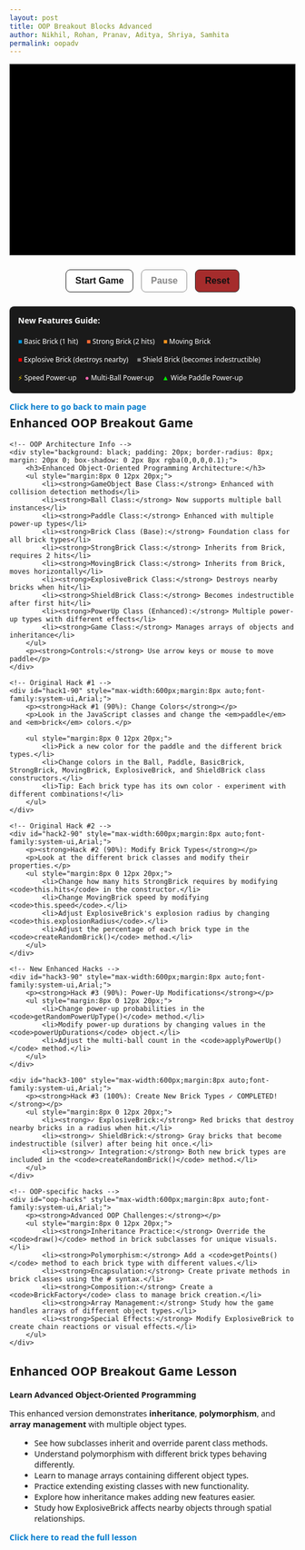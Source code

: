 ```yaml
---
layout: post 
title: OOP Breakout Blocks Advanced
author: Nikhil, Rohan, Pranav, Aditya, Shriya, Samhita
permalink: oopadv
---
```


<style>
  canvas {
    background: #000;
    display: block;
    margin: 0 auto;
    border: 1px solid #333;
  }
  
  button:disabled {
    opacity: 0.5;
    cursor: not-allowed;
  }
  
  button:hover:not(:disabled) {
    background: #f0f0f0;
  }

  .back-button {
    margin-bottom: 5px !important;
  }

  .title {
    margin-top: 5px !important;
  }
</style>


<canvas id="gameCanvas" width="600" height="400"></canvas>

<div class="controls" style="text-align: center; margin: 20px 0;">
    <button id="startBtn" style="margin: 5px; padding: 10px 16px; font-size: 16px; font-weight: 600; border: 1px solid #222; background: #fff; cursor: pointer; border-radius: 8px; color: #111;">Start Game</button>
    <button id="pauseBtn" disabled style="margin: 5px; padding: 10px 16px; font-size: 16px; font-weight: 600; border: 1px solid #222; background: #fff; cursor: pointer; border-radius: 8px; color: #111;">Pause</button>
    <button id="resetBtn" style="margin: 5px; padding: 10px 16px; font-size: 16px; font-weight: 600; border: 1px solid #222; background: #a52c2cff; cursor: pointer; border-radius: 8px; color: #111;">Reset</button>
    <button id="nextLevelBtn" style="display:none;margin:10px auto 0;padding:10px 16px;font-family:system-ui,Arial;font-size:16px;font-weight:600;border:1px solid #222;background:#fff;cursor:pointer;border-radius:8px;color:#111 !important;">Next Level ▶</button>
</div>

<!-- Enhanced Features Legend -->
<div style="max-width:600px;margin:8px auto;font-family:system-ui,Arial;background:#1a1a1a;padding:15px;border-radius:8px;color:white;">
    <h4 style="margin-top:0;">New Features Guide:</h4>
    <div style="display:flex;flex-wrap:wrap;gap:15px;font-size:12px;">
        <div><span style="color:#0095DD;">■</span> Basic Brick (1 hit)</div>
        <div><span style="color:#ff6b35;">■</span> Strong Brick (2 hits)</div>
        <div><span style="color:#f7931e;">■</span> Moving Brick</div>
        <div><span style="color:#ff0000;">■</span> Explosive Brick (destroys nearby)</div>
        <div><span style="color:#888888;">■</span> Shield Brick (becomes indestructible)</div>
        <div><span style="color:gold;">⚡</span> Speed Power-up</div>
        <div><span style="color:#ff69b4;">●</span> Multi-Ball Power-up</div>
        <div><span style="color:lime;">▲</span> Wide Paddle Power-up</div>
    </div>
</div>

<!-- Hack Challenges Section -->
<div id="hack1" style="max-width:600px;margin:8px auto;font-family:system-ui,Arial;">
    <p class="back-button"><a href="{{site.baseurl}}/breakout" style="text-decoration:none;color:#007acc;font-weight:bold;">Click here to go back to main page</a></p>
    <h2 class="title">Enhanced OOP Breakout Game</h2>
    
    <!-- OOP Architecture Info -->
    <div style="background: black; padding: 20px; border-radius: 8px; margin: 20px 0; box-shadow: 0 2px 8px rgba(0,0,0,0.1);">
        <h3>Enhanced Object-Oriented Programming Architecture:</h3>
        <ul style="margin:8px 0 12px 20px;">
            <li><strong>GameObject Base Class:</strong> Enhanced with collision detection methods</li>
            <li><strong>Ball Class:</strong> Now supports multiple ball instances</li>
            <li><strong>Paddle Class:</strong> Enhanced with multiple power-up types</li>
            <li><strong>Brick Class (Base):</strong> Foundation class for all brick types</li>
            <li><strong>StrongBrick Class:</strong> Inherits from Brick, requires 2 hits</li>
            <li><strong>MovingBrick Class:</strong> Inherits from Brick, moves horizontally</li>
            <li><strong>ExplosiveBrick Class:</strong> Destroys nearby bricks when hit</li>
            <li><strong>ShieldBrick Class:</strong> Becomes indestructible after first hit</li>
            <li><strong>PowerUp Class (Enhanced):</strong> Multiple power-up types with different effects</li>
            <li><strong>Game Class:</strong> Manages arrays of objects and inheritance</li>
        </ul>
        <p><strong>Controls:</strong> Use arrow keys or mouse to move paddle</p>
    </div>

    <!-- Original Hack #1 -->
    <div id="hack1-90" style="max-width:600px;margin:8px auto;font-family:system-ui,Arial;">
        <p><strong>Hack #1 (90%): Change Colors</strong></p>
        <p>Look in the JavaScript classes and change the <em>paddle</em> and <em>brick</em> colors.</p>
        
        <ul style="margin:8px 0 12px 20px;">
            <li>Pick a new color for the paddle and the different brick types.</li>
            <li>Change colors in the Ball, Paddle, BasicBrick, StrongBrick, MovingBrick, ExplosiveBrick, and ShieldBrick class constructors.</li>
            <li>Tip: Each brick type has its own color - experiment with different combinations!</li>
        </ul>
    </div>

    <!-- Original Hack #2 -->
    <div id="hack2-90" style="max-width:600px;margin:8px auto;font-family:system-ui,Arial;">
        <p><strong>Hack #2 (90%): Modify Brick Types</strong></p>
        <p>Look at the different brick classes and modify their properties.</p>
        <ul style="margin:8px 0 12px 20px;">
            <li>Change how many hits StrongBrick requires by modifying <code>this.hits</code> in the constructor.</li>
            <li>Change MovingBrick speed by modifying <code>this.speed</code>.</li>
            <li>Adjust ExplosiveBrick's explosion radius by changing <code>this.explosionRadius</code>.</li>
            <li>Adjust the percentage of each brick type in the <code>createRandomBrick()</code> method.</li>
        </ul>
    </div>

    <!-- New Enhanced Hacks -->
    <div id="hack3-90" style="max-width:600px;margin:8px auto;font-family:system-ui,Arial;">
        <p><strong>Hack #3 (90%): Power-Up Modifications</strong></p>
        <ul style="margin:8px 0 12px 20px;">
            <li>Change power-up probabilities in the <code>getRandomPowerUpType()</code> method.</li>
            <li>Modify power-up durations by changing values in the <code>powerUpDurations</code> object.</li>
            <li>Adjust the multi-ball count in the <code>applyPowerUp()</code> method.</li>
        </ul>
    </div>

    <div id="hack3-100" style="max-width:600px;margin:8px auto;font-family:system-ui,Arial;">
        <p><strong>Hack #3 (100%): Create New Brick Types ✓ COMPLETED!</strong></p>
        <ul style="margin:8px 0 12px 20px;">
            <li><strong>✓ ExplosiveBrick:</strong> Red bricks that destroy nearby bricks in a radius when hit.</li>
            <li><strong>✓ ShieldBrick:</strong> Gray bricks that become indestructible (silver) after being hit once.</li>
            <li><strong>✓ Integration:</strong> Both new brick types are included in the <code>createRandomBrick()</code> method.</li>
        </ul>
    </div>

    <!-- OOP-specific hacks -->
    <div id="oop-hacks" style="max-width:600px;margin:8px auto;font-family:system-ui,Arial;">
        <p><strong>Advanced OOP Challenges:</strong></p>
        <ul style="margin:8px 0 12px 20px;">
            <li><strong>Inheritance Practice:</strong> Override the <code>draw()</code> method in brick subclasses for unique visuals.</li>
            <li><strong>Polymorphism:</strong> Add a <code>getPoints()</code> method to each brick type with different values.</li>
            <li><strong>Encapsulation:</strong> Create private methods in brick classes using the # syntax.</li>
            <li><strong>Composition:</strong> Create a <code>BrickFactory</code> class to manage brick creation.</li>
            <li><strong>Array Management:</strong> Study how the game handles arrays of different object types.</li>
            <li><strong>Special Effects:</strong> Modify ExplosiveBrick to create chain reactions or visual effects.</li>
        </ul>
    </div>
</div>

<div id="information" style="max-width:600px;margin:8px auto;font-family:system-ui,Arial;">
    <h2>Enhanced OOP Breakout Game Lesson</h2>
    <p><strong>Learn Advanced Object-Oriented Programming</strong></p>
    <p>This enhanced version demonstrates <strong>inheritance</strong>, <strong>polymorphism</strong>, and <strong>array management</strong> with multiple object types.</p>
    <ul style="margin:8px 0 12px 20px;">
        <li>See how subclasses inherit and override parent class methods.</li>
        <li>Understand polymorphism with different brick types behaving differently.</li>
        <li>Learn to manage arrays containing different object types.</li>
        <li>Practice extending existing classes with new functionality.</li>
        <li>Explore how inheritance makes adding new features easier.</li>
        <li>Study how ExplosiveBrick affects nearby objects through spatial relationships.</li>
    </ul>
    <p><a href="{{site.baseurl}}/oopadvlesson" style="text-decoration:none;color:#007acc;font-weight:bold;">Click here to read the full lesson</a></p>
</div>

<script>
  // Enhanced GameObject base class with collision detection
  class GameObject {
      constructor(x, y) {
          this.x = x;
          this.y = y;
      }
      
      draw(ctx) {
          // Base draw method - to be overridden
      }
      
      update() {
          // Base update method - to be overridden
      }
      
      // Enhanced collision detection method
      getBounds() {
          return {
              left: this.x,
              right: this.x + (this.width || this.radius * 2),
              top: this.y,
              bottom: this.y + (this.height || this.radius * 2)
          };
      }
  }

  // Ball class - enhanced to support multiple instances
  class Ball extends GameObject {
      constructor(x, y, radius = 8) {
          super(x, y);
          this.radius = radius;
          this.dx = 2;
          this.dy = -2;
          this.color = "#0095DD";
          this.active = true;
      }
      
      draw(ctx) {
          if (!this.active) return;
          ctx.beginPath();
          ctx.arc(this.x, this.y, this.radius, 0, Math.PI * 2);
          ctx.fillStyle = this.color;
          ctx.fill();
          ctx.closePath();
      }
      
      update(canvasWidth, canvasHeight) {
          if (!this.active) return;
          
          // Wall collision
          if (this.x + this.dx > canvasWidth - this.radius || this.x + this.dx < this.radius) {
              this.dx = -this.dx;
          }
          if (this.y + this.dy < this.radius) {
              this.dy = -this.dy;
          }
          
          // Remove ball if it goes below canvas
          if (this.y > canvasHeight + 50) {
              this.active = false;
          }
          
          this.x += this.dx;
          this.y += this.dy;
      }
      
      reset(canvasWidth, canvasHeight) {
          this.x = canvasWidth / 2;
          this.y = canvasHeight - 30;
          this.active = true;
          const speed = Math.hypot(this.dx, this.dy);
          const angle = (Math.PI / 6) + Math.random() * (Math.PI / 3);
          const sign = Math.random() < 0.5 ? -1 : 1;
          this.dx = sign * speed * Math.cos(angle);
          this.dy = -Math.abs(speed * Math.sin(angle));
      }
      
      speedUp(multiplier = 1.12) {
          const currentSpeed = Math.hypot(this.dx, this.dy) * multiplier;
          const theta = Math.atan2(this.dy, this.dx);
          this.dx = currentSpeed * Math.cos(theta);
          this.dy = currentSpeed * Math.sin(theta);
      }
      
      collidesWith(obj) {
          return (
              this.active &&
              this.x > obj.x &&
              this.x < obj.x + obj.width &&
              this.y > obj.y &&
              this.y < obj.y + obj.height
          );
      }
      
      collidesWithPaddle(paddle) {
          return (
              this.active &&
              this.y + this.dy > paddle.canvasHeight - paddle.height &&
              this.x > paddle.x &&
              this.x < paddle.x + paddle.width
          );
      }
  }

  // Enhanced Paddle class with multiple power-up support
  class Paddle extends GameObject {
      constructor(x, y, canvasWidth, canvasHeight) {
          super(x, y);
          this.canvasWidth = canvasWidth;
          this.canvasHeight = canvasHeight;
          this.baseWidth = 75;
          this.width = this.baseWidth;
          this.height = 10;
          this.color = "#0095DD";
          this.speed = 7;
          this.leftPressed = false;
          this.rightPressed = false;
      }
      
      draw(ctx) {
          ctx.beginPath();
          ctx.rect(this.x, this.canvasHeight - this.height, this.width, this.height);
          ctx.fillStyle = this.color;
          ctx.fill();
          ctx.closePath();
      }
      
      update() {
          if (this.rightPressed && this.x < this.canvasWidth - this.width) {
              this.x += this.speed;
          } else if (this.leftPressed && this.x > 0) {
              this.x -= this.speed;
          }
      }
      
      setPosition(x) {
          if (x > 0 && x < this.canvasWidth) {
              this.x = x - this.width / 2;
          }
      }
      
      reset() {
          this.x = (this.canvasWidth - this.width) / 2;
          this.width = this.baseWidth;
      }
      
      applyPowerUp(type) {
          if (type === "wide") {
              this.width = this.baseWidth + 40;
          }
          // Speed and multi-ball are handled by the Game class
      }
      
      resetPowerUp() {
          this.width = this.baseWidth;
      }
  }

  // Base Brick class
  class Brick extends GameObject {
      constructor(x, y, width = 75, height = 20) {
          super(x, y);
          this.width = width;
          this.height = height;
          this.status = 1; // 1 = active, 0 = destroyed
          this.hasPowerUp = Math.random() < 0.3; // 30% chance
          this.color = "#0095DD";
      }
      
      draw(ctx) {
          if (this.status === 1) {
              ctx.beginPath();
              ctx.rect(this.x, this.y, this.width, this.height);
              
              if (this.hasPowerUp) {
                  ctx.shadowColor = "yellow";
                  ctx.shadowBlur = 5;
              } else {
                  ctx.shadowBlur = 0;
              }
              
              ctx.fillStyle = this.color;
              ctx.fill();
              ctx.closePath();
              ctx.shadowBlur = 0;
          }
      }
      
      hit() {
          this.status = 0;
          return true; // Brick is destroyed
      }
      
      isActive() {
          return this.status === 1;
      }
      
      getPoints() {
          return 1; // Base points for hitting this brick
      }
  }

  // StrongBrick - requires multiple hits
  class StrongBrick extends Brick {
      constructor(x, y, width = 75, height = 20) {
          super(x, y, width, height);
          this.maxHits = 2;
          this.hits = this.maxHits;
          this.color = "#ff6b35"; // Orange color
      }
      
      draw(ctx) {
          if (this.status === 1) {
              ctx.beginPath();
              ctx.rect(this.x, this.y, this.width, this.height);
              
              // Change color based on remaining hits
              const alpha = this.hits / this.maxHits;
              const r = 255;
              const g = Math.floor(107 * alpha);
              const b = Math.floor(53 * alpha);
              
              ctx.fillStyle = `rgb(${r}, ${g}, ${b})`;
              
              if (this.hasPowerUp) {
                  ctx.shadowColor = "yellow";
                  ctx.shadowBlur = 5;
              }
              
              ctx.fill();
              ctx.closePath();
              ctx.shadowBlur = 0;
              
              // Draw hit counter
              ctx.fillStyle = "white";
              ctx.font = "bold 12px Arial";
              ctx.textAlign = "center";
              ctx.fillText(this.hits.toString(), this.x + this.width/2, this.y + this.height/2 + 4);
          }
      }
      
      hit() {
          this.hits--;
          if (this.hits <= 0) {
              this.status = 0;
              return true; // Brick is destroyed
          }
          return false; // Brick still alive
      }
      
      getPoints() {
          return 2; // More points for stronger bricks
      }
  }

  // MovingBrick - moves horizontally
  class MovingBrick extends Brick {
      constructor(x, y, width = 75, height = 20) {
          super(x, y, width, height);
          this.speed = 1;
          this.direction = Math.random() > 0.5 ? 1 : -1;
          this.color = "#f7931e"; // Different orange
          this.originalX = x;
          this.moveRange = 50;
      }
      
      update(canvasWidth) {
          if (this.status === 1) {
              this.x += this.speed * this.direction;
              
              // Reverse direction if moving too far from original position
              if (Math.abs(this.x - this.originalX) > this.moveRange || 
                  this.x <= 0 || this.x >= canvasWidth - this.width) {
                  this.direction *= -1;
              }
          }
      }
      
      getPoints() {
          return 3; // Most points for moving bricks
      }
  }

  // ExplosiveBrick - destroys nearby bricks when hit
  class ExplosiveBrick extends Brick {
      constructor(x, y, width = 75, height = 20) {
          super(x, y, width, height);
          this.color = "#ff0000"; // Red color
          this.explosionRadius = 80; // Adjustable explosion radius
      }
      
      draw(ctx) {
          if (this.status === 1) {
              ctx.beginPath();
              ctx.rect(this.x, this.y, this.width, this.height);
              
              // Pulsing red effect
              const pulse = Math.sin(Date.now() * 0.01) * 0.3 + 0.7;
              ctx.fillStyle = `rgba(255, 0, 0, ${pulse})`;
              
              if (this.hasPowerUp) {
                  ctx.shadowColor = "yellow";
                  ctx.shadowBlur = 5;
              }
              
              ctx.fill();
              ctx.closePath();
              ctx.shadowBlur = 0;
              
              // Draw explosion symbol
              ctx.fillStyle = "white";
              ctx.font = "bold 14px Arial";
              ctx.textAlign = "center";
              ctx.fillText("💥", this.x + this.width/2, this.y + this.height/2 + 4);
          }
      }
      
      hit() {
          this.status = 0;
          return true; // Brick is destroyed and should explode
      }
      
      // Method to check if another brick is within explosion radius
      isInExplosionRadius(otherBrick) {
          const centerX = this.x + this.width / 2;
          const centerY = this.y + this.height / 2;
          const otherCenterX = otherBrick.x + otherBrick.width / 2;
          const otherCenterY = otherBrick.y + otherBrick.height / 2;
          
          const distance = Math.sqrt(
              Math.pow(centerX - otherCenterX, 2) + 
              Math.pow(centerY - otherCenterY, 2)
          );
          
          return distance <= this.explosionRadius;
      }
      
      getPoints() {
          return 5; // High points for explosive bricks
      }
  }

  // ShieldBrick - becomes indestructible after being hit once
  class ShieldBrick extends Brick {
      constructor(x, y, width = 75, height = 20) {
          super(x, y, width, height);
          this.color = "#888888"; // Gray color initially
          this.shielded = false;
      }
      
      draw(ctx) {
          if (this.status === 1) {
              ctx.beginPath();
              ctx.rect(this.x, this.y, this.width, this.height);
              
              if (this.shielded) {
                  // Metallic silver color when shielded
                  ctx.fillStyle = "#c0c0c0";
                  
                  // Add metallic shine effect
                  const gradient = ctx.createLinearGradient(
                      this.x, this.y, this.x + this.width, this.y + this.height
                  );
                  gradient.addColorStop(0, "#e0e0e0");
                  gradient.addColorStop(0.5, "#c0c0c0");
                  gradient.addColorStop(1, "#a0a0a0");
                  ctx.fillStyle = gradient;
              } else {
                  ctx.fillStyle = this.color;
              }
              
              if (this.hasPowerUp && !this.shielded) {
                  ctx.shadowColor = "yellow";
                  ctx.shadowBlur = 5;
              }
              
              ctx.fill();
              ctx.closePath();
              ctx.shadowBlur = 0;
              
              // Draw shield symbol when shielded
              if (this.shielded) {
                  ctx.fillStyle = "white";
                  ctx.font = "bold 12px Arial";
                  ctx.textAlign = "center";
                  ctx.fillText("🛡", this.x + this.width/2, this.y + this.height/2 + 4);
              }
          }
      }
      
      hit() {
          if (!this.shielded) {
              this.shielded = true;
              this.hasPowerUp = false; // Lose power-up when becoming shielded
              return false; // Brick survives and becomes indestructible
          } else {
              // Shielded bricks cannot be destroyed
              return false;
          }
      }
      
      getPoints() {
          return this.shielded ? 0 : 2; // Points only on first hit
      }
  }

  // Enhanced PowerUp class with multiple types
  class PowerUp extends GameObject {
      constructor(x, y, type = "wide") {
          super(x, y);
          this.size = 20;
          this.fallSpeed = 1.5;
          this.active = true;
          this.type = type;
          this.colors = {
              wide: { primary: "lime", secondary: "green", symbol: "▲" },
              speed: { primary: "gold", secondary: "orange", symbol: "⚡" },
              multiball: { primary: "#ff69b4", secondary: "#ff1493", symbol: "●" }
          };
      }
      
      draw(ctx) {
          if (this.active) {
              const colorConfig = this.colors[this.type];
              
              // Create gradient effect
              const gradient = ctx.createRadialGradient(
                  this.x, this.y, 2, this.x, this.y, this.size/2
              );
              gradient.addColorStop(0, colorConfig.primary);
              gradient.addColorStop(1, colorConfig.secondary);
              
              ctx.beginPath();
              ctx.arc(this.x, this.y, this.size / 2, 0, Math.PI * 2);
              ctx.fillStyle = gradient;
              ctx.fill();
              ctx.closePath();
              
              // Draw symbol
              ctx.fillStyle = "black";
              ctx.font = "bold 12px Arial";
              ctx.textAlign = "center";
              ctx.textBaseline = "middle";
              ctx.fillText(colorConfig.symbol, this.x, this.y);
          }
      }
      
      update(canvasHeight) {
          if (this.active) {
              this.y += this.fallSpeed;
              if (this.y > canvasHeight) {
                  this.active = false;
              }
          }
      }
      
      collidesWithPaddle(paddle) {
          return (
              this.active &&
              this.y + this.size / 2 >= paddle.canvasHeight - paddle.height &&
              this.x > paddle.x &&
              this.x < paddle.x + paddle.width
          );
      }
      
      collect() {
          this.active = false;
      }
  }

  // Enhanced Game class with multiple object types
  class Game {
      constructor(canvasId) {
          this.canvas = document.getElementById(canvasId);
          this.ctx = this.canvas.getContext("2d");
          this.width = this.canvas.width;
          this.height = this.canvas.height;
          
          // Game state
          this.score = 0;
          this.lives = 3;
          this.level = 1;
          this.paused = false;
          this.gameRunning = false;
          
          // Enhanced game objects - now arrays for multiple instances
          this.balls = [new Ball(this.width / 2, this.height - 30)];
          this.paddle = new Paddle((this.width - 75) / 2, this.height - 10, this.width, this.height);
          this.bricks = [];
          this.powerUps = [];
          
          // Enhanced power-up state
          this.activePowerUps = new Set();
          this.powerUpTimers = {};
          this.powerUpDurations = {
              wide: 5000,
              speed: 3000,
              multiball: 1000 // Short duration just for activation
          };
          
          // Brick configuration
          this.brickRows = 4;
          this.brickCols = 6;
          this.brickPadding = 10;
          this.brickOffsetTop = 30;
          this.brickOffsetLeft = 50;
          
          this.setupEventListeners();
          this.initBricks();
      }
      
      // Factory method for creating random brick types - now includes ExplosiveBrick and ShieldBrick
      createRandomBrick(x, y) {
          const random = Math.random();
          if (random < 0.4) {
              return new Brick(x, y);
          } else if (random < 0.65) {
              return new StrongBrick(x, y);
          } else if (random < 0.8) {
              return new MovingBrick(x, y);
          } else if (random < 0.9) {
              return new ExplosiveBrick(x, y);
          } else {
              return new ShieldBrick(x, y);
          }
      }
      
      // Get random power-up type
      getRandomPowerUpType() {
          const types = ["wide", "speed", "multiball"];
          const probabilities = [0.4, 0.3, 0.3]; // Adjust these probabilities
          
          const random = Math.random();
          let cumulative = 0;
          
          for (let i = 0; i < types.length; i++) {
              cumulative += probabilities[i];
              if (random < cumulative) {
                  return types[i];
              }
          }
          return types[0];
      }
      
      setupEventListeners() {
          // Keyboard controls
          document.addEventListener("keydown", (e) => {
              if (e.key === "Right" || e.key === "ArrowRight") {
                  this.paddle.rightPressed = true;
              } else if (e.key === "Left" || e.key === "ArrowLeft") {
                  this.paddle.leftPressed = true;
              }
          });
          
          document.addEventListener("keyup", (e) => {
              if (e.key === "Right" || e.key === "ArrowRight") {
                  this.paddle.rightPressed = false;
              } else if (e.key === "Left" || e.key === "ArrowLeft") {
                  this.paddle.leftPressed = false;
              }
          });
          
          // Mouse controls
          this.canvas.addEventListener("mousemove", (e) => {
              const relativeX = e.clientX - this.canvas.offsetLeft;
              this.paddle.setPosition(relativeX);
          });
          
          // Button controls
          document.getElementById("startBtn").addEventListener("click", () => this.start());
          document.getElementById("pauseBtn").addEventListener("click", () => this.togglePause());
          document.getElementById("resetBtn").addEventListener("click", () => this.reset());
          document.getElementById("nextLevelBtn").addEventListener("click", () => this.nextLevel());
      }
      
      initBricks() {
          this.bricks = [];
          for (let c = 0; c < this.brickCols; c++) {
              for (let r = 0; r < this.brickRows; r++) {
                  const x = c * (75 + this.brickPadding) + this.brickOffsetLeft;
                  const y = r * (20 + this.brickPadding) + this.brickOffsetTop;
                  this.bricks.push(this.createRandomBrick(x, y));
              }
          }
      }
      
      start() {
          this.gameRunning = true;
          this.paused = false;
          document.getElementById("startBtn").disabled = true;
          document.getElementById("pauseBtn").disabled = false;
          this.gameLoop();
      }
      
      togglePause() {
          this.paused = !this.paused;
          document.getElementById("pauseBtn").textContent = this.paused ? "Resume" : "Pause";
          if (!this.paused) {
              this.gameLoop();
          }
      }
      
      reset() {
          this.score = 0;
          this.lives = 3;
          this.level = 1;
          this.brickRows = 4;
          this.paused = false;
          this.gameRunning = false;
          
          this.balls = [new Ball(this.width / 2, this.height - 30)];
          this.paddle.reset();
          this.powerUps = [];
          this.activePowerUps.clear();
          this.powerUpTimers = {};
          
          this.initBricks();
          
          document.getElementById("startBtn").disabled = false;
          document.getElementById("pauseBtn").disabled = true;
          document.getElementById("pauseBtn").textContent = "Pause";
          document.getElementById("nextLevelBtn").style.display = "none";
          
          this.draw();
      }
      
      nextLevel() {
          this.level++;
          for (let ball of this.balls) {
              ball.speedUp(1.12);
          }
          
          if (this.brickRows < 8) {
              this.brickRows++;
          }
          
          this.initBricks();
          for (let ball of this.balls) {
              ball.reset(this.width, this.height);
          }
          this.paddle.reset();
          this.powerUps = [];
          this.activePowerUps.clear();
          this.powerUpTimers = {};
          
          this.paused = false;
          document.getElementById("nextLevelBtn").style.display = "none";
          this.gameLoop();
      }
      
      // Handle explosion effects from ExplosiveBrick
      handleExplosion(explosiveBrick) {
          let destroyedBricks = 0;
          
          for (let brick of this.bricks) {
              if (brick !== explosiveBrick && brick.isActive() && explosiveBrick.isInExplosionRadius(brick)) {
                  // Only regular bricks and strong bricks can be destroyed by explosion
                  // Shield bricks and moving bricks are resistant to explosions
                  if (brick instanceof Brick && !(brick instanceof ShieldBrick) && !(brick instanceof MovingBrick)) {
                      brick.status = 0;
                      this.score += Math.floor(brick.getPoints() / 2); // Half points for explosion damage
                      destroyedBricks++;
                      
                      // Chain explosion if another explosive brick is destroyed
                      if (brick instanceof ExplosiveBrick) {
                          setTimeout(() => this.handleExplosion(brick), 100);
                      }
                  } else if (brick instanceof StrongBrick) {
                      // Strong bricks lose one hit from explosion
                      brick.hits = Math.max(0, brick.hits - 1);
                      if (brick.hits <= 0) {
                          brick.status = 0;
                          this.score += Math.floor(brick.getPoints() / 2);
                          destroyedBricks++;
                      }
                  }
              }
          }
          
          return destroyedBricks;
      }
      
      collisionDetection() {
          for (let ball of this.balls) {
              if (!ball.active) continue;
              
              for (let brick of this.bricks) {
                  if (brick.isActive() && ball.collidesWith(brick)) {
                      ball.dy = -ball.dy;
                      const destroyed = brick.hit();
                      
                      if (destroyed) {
                          this.score += brick.getPoints();
                          
                          // Handle explosion for ExplosiveBrick
                          if (brick instanceof ExplosiveBrick) {
                              const explosionDestroyedCount = this.handleExplosion(brick);
                              this.score += explosionDestroyedCount * 2; // Bonus points for explosion
                          }
                          
                          if (brick.hasPowerUp) {
                              const powerUpType = this.getRandomPowerUpType();
                              this.powerUps.push(new PowerUp(brick.x + brick.width / 2, brick.y, powerUpType));
                          }
                      } else {
                          // Brick was hit but not destroyed (StrongBrick or ShieldBrick)
                          if (brick instanceof ShieldBrick && brick.shielded) {
                              // Add some points for hitting a shielded brick
                              this.score += 1;
                          }
                      }
                      break; // Only hit one brick per ball per frame
                  }
              }
          }
      }
      
      updatePowerUps() {
          for (let powerUp of this.powerUps) {
              powerUp.update(this.height);
              
              if (powerUp.collidesWithPaddle(this.paddle)) {
                  powerUp.collect();
                  this.applyPowerUp(powerUp.type);
              }
          }
          
          // Check power-up timers
          for (let type of this.activePowerUps) {
              const elapsed = Date.now() - this.powerUpTimers[type];
              if (elapsed > this.powerUpDurations[type]) {
                  this.activePowerUps.delete(type);
                  delete this.powerUpTimers[type];
                  this.removePowerUp(type);
              }
          }
          
          // Remove inactive power-ups
          this.powerUps = this.powerUps.filter(p => p.active);
      }
      
      applyPowerUp(type) {
          this.activePowerUps.add(type);
          this.powerUpTimers[type] = Date.now();
          
          if (type === "wide") {
              this.paddle.applyPowerUp(type);
          } else if (type === "speed") {
              for (let ball of this.balls) {
                  ball.speedUp(0.7); // Slow down for "speed" power-up
              }
          } else if (type === "multiball") {
              // Add 2 extra balls
              for (let i = 0; i < 2; i++) {
                  const newBall = new Ball(this.balls[0].x, this.balls[0].y);
                  const angle = (Math.PI / 4) * (i + 1);
                  const speed = Math.hypot(this.balls[0].dx, this.balls[0].dy);
                  newBall.dx = speed * Math.cos(angle) * (Math.random() > 0.5 ? 1 : -1);
                  newBall.dy = -speed * Math.sin(angle);
                  this.balls.push(newBall);
              }
          }
      }
      
      removePowerUp(type) {
          if (type === "wide") {
              this.paddle.resetPowerUp();
          } else if (type === "speed") {
              for (let ball of this.balls) {
                  ball.speedUp(1.43); // Restore normal speed
              }
          }
          // multiball doesn't need removal - balls naturally disappear when they fall off screen
      }
      
      checkWinCondition() {
          // Count only destructible bricks (exclude shielded ShieldBricks)
          const destructibleBricks = this.bricks.filter(brick => {
              if (!brick.isActive()) return false;
              if (brick instanceof ShieldBrick && brick.shielded) return false;
              return true;
          }).length;
          
          if (destructibleBricks === 0) {
              this.paused = true;
              document.getElementById("nextLevelBtn").style.display = "block";
              return true;
          }
          return false;
      }
      
      checkBallCollision() {
          let activeBallCount = 0;
          
          for (let ball of this.balls) {
              if (!ball.active) continue;
              activeBallCount++;
              
              // Ball hits bottom
              if (ball.y + ball.dy > this.height - ball.radius) {
                  if (ball.collidesWithPaddle(this.paddle)) {
                      ball.dy = -ball.dy;
                  } else {
                      ball.active = false;
                      activeBallCount--;
                  }
              }
          }
          
          // If no balls are active, lose a life
          if (activeBallCount === 0) {
              this.lives--;
              if (this.lives === 0) {
                  this.gameOver();
              } else {
                  // Reset to single ball
                  this.balls = [new Ball(this.width / 2, this.height - 30)];
                  this.paddle.reset();
              }
          }
      }
      
      gameOver() {
          this.gameRunning = false;
          this.paused = true;
          alert(`GAME OVER! Final Score: ${this.score}`);
          this.reset();
      }
      
      drawUI() {
          // Score
          this.ctx.font = "16px Arial";
          this.ctx.fillStyle = "#0095DD";
          this.ctx.textAlign = "left";
          this.ctx.fillText("Score: " + this.score, 8, 20);
          
          // Lives  
          this.ctx.textAlign = "right";
          this.ctx.fillText("Lives: " + this.lives, this.width - 65, 20);
          
          // Level
          this.ctx.textAlign = "center";
          this.ctx.fillText("Level: " + this.level, this.width / 2, 20);
          
          // Active balls count
          const activeBalls = this.balls.filter(ball => ball.active).length;
          if (activeBalls > 1) {
              this.ctx.textAlign = "left";
              this.ctx.fillStyle = "#ff69b4";
              this.ctx.fillText("Balls: " + activeBalls, 8, 45);
          }
          
          // Power-up indicators
          let yOffset = 30;
          for (let type of this.activePowerUps) {
              const elapsed = Date.now() - this.powerUpTimers[type];
              const remaining = Math.max(0, this.powerUpDurations[type] - elapsed);
              
              if (type !== "multiball" && remaining > 0) {
                  const barHeight = 60;
                  const barWidth = 8;
                  const fillHeight = (remaining / this.powerUpDurations[type]) * barHeight;
                  
                  this.ctx.fillStyle = "gray";
                  this.ctx.fillRect(this.width - 20, yOffset, barWidth, barHeight);
                  
                  const color = type === "wide" ? "lime" : "gold";
                  this.ctx.fillStyle = color;
                  this.ctx.fillRect(
                      this.width - 20,
                      yOffset + (barHeight - fillHeight),
                      barWidth,
                      fillHeight
                  );
                  
                  this.ctx.strokeStyle = "black";
                  this.ctx.strokeRect(this.width - 20, yOffset, barWidth, barHeight);
                  
                  yOffset += barHeight + 5;
              }
          }
      }
      
      update() {
          if (this.paused || !this.gameRunning) return;
          
          // Update all balls
          for (let ball of this.balls) {
              ball.update(this.width, this.height);
          }
          
          this.paddle.update();
          
          // Update moving bricks
          for (let brick of this.bricks) {
              if (brick instanceof MovingBrick) {
                  brick.update(this.width);
              }
          }
          
          this.updatePowerUps();
          this.collisionDetection();
          this.checkBallCollision();
          
          if (this.checkWinCondition()) return;
      }
      
      draw() {
          // Clear canvas
          this.ctx.clearRect(0, 0, this.width, this.height);
          
          // Draw all game objects
          for (let brick of this.bricks) {
              brick.draw(this.ctx);
          }
          
          for (let ball of this.balls) {
              ball.draw(this.ctx);
          }
          
          this.paddle.draw(this.ctx);
          
          for (let powerUp of this.powerUps) {
              powerUp.draw(this.ctx);
          }
          
          this.drawUI();
      }
      
      gameLoop() {
          if (this.paused || !this.gameRunning) return;
          
          this.update();
          this.draw();
          
          requestAnimationFrame(() => this.gameLoop());
      }
  }

  // Initialize the game
  const game = new Game("gameCanvas");
  
  // Initial draw
  game.draw();
</script>